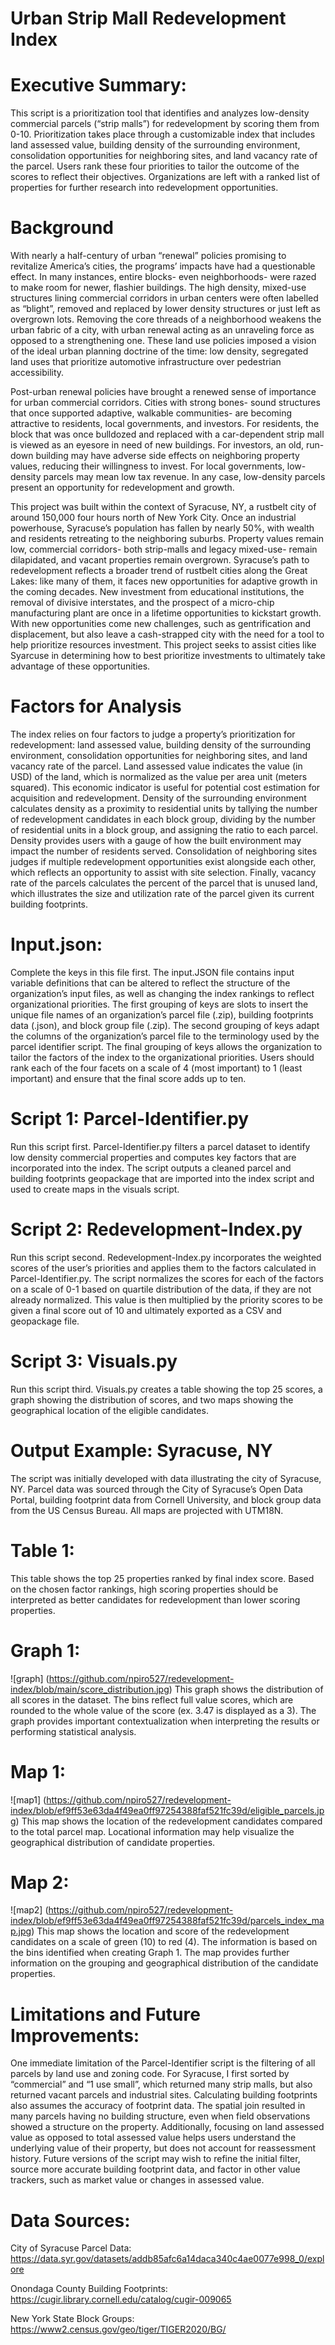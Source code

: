 # Urban Strip Mall Redevelopment Index
# Executive Summary:
This script is a prioritization tool that identifies and analyzes low-density commercial parcels (“strip malls”) for redevelopment by scoring them from 0-10. Prioritization takes place through a customizable index that includes land assessed value, building density of the surrounding environment, consolidation opportunities for neighboring sites, and land vacancy rate of the parcel. Users rank these four priorities to tailor the outcome of the scores to reflect their objectives. Organizations are left with a ranked list of properties for further research into redevelopment opportunities.

# Background
With nearly a half-century of urban “renewal” policies promising to revitalize America’s cities, the programs’ impacts have had a questionable effect. In many instances, entire blocks- even neighborhoods- were razed to make room for newer, flashier buildings. The high density, mixed-use structures lining commercial corridors in urban centers were often labelled as “blight”, removed and replaced by lower density structures or just left as overgrown lots. Removing the core threads of a neighborhood weakens the urban fabric of a city, with urban renewal acting as an unraveling force as opposed to a strengthening one. These land use policies imposed a vision of the ideal urban planning doctrine of the time: low density, segregated land uses that prioritize automotive infrastructure over pedestrian accessibility. 

Post-urban renewal policies have brought a renewed sense of importance for urban commercial corridors. Cities with strong bones- sound structures that once supported adaptive, walkable communities- are becoming attractive to residents, local governments, and investors. For residents, the block that was once bulldozed and replaced with a car-dependent strip mall is viewed as an eyesore in need of new buildings. For investors, an old, run-down building may have adverse side effects on neighboring property values, reducing their willingness to invest. For local governments, low-density parcels may mean low tax revenue. In any case, low-density parcels present an opportunity for redevelopment and growth.

This project was built within the context of Syracuse, NY, a rustbelt city of around 150,000 four hours north of New York City. Once an industrial powerhouse, Syracuse’s population has fallen by nearly 50%, with wealth and residents retreating to the neighboring suburbs. Property values remain low, commercial corridors- both strip-malls and legacy mixed-use- remain dilapidated, and vacant properties remain overgrown. Syracuse’s path to redevelopment reflects a broader trend of rustbelt cities along the Great Lakes: like many of them, it faces new opportunities for adaptive growth in the coming decades. New investment from educational institutions, the removal of divisive interstates, and the prospect of a micro-chip manufacturing plant are once in a lifetime opportunities to kickstart growth. With new opportunities come new challenges, such as gentrification and displacement, but also leave a cash-strapped city with the need for a tool to help prioritize resources investment. This project seeks to assist cities like Syarcuse in determining how to best prioritize investments to ultimately take advantage of these opportunities.

# Factors for Analysis
The index relies on four factors to judge a property’s prioritization for redevelopment: land assessed value, building density of the surrounding environment, consolidation opportunities for neighboring sites, and land vacancy rate of the parcel. Land assessed value indicates the value (in USD) of the land, which is normalized as the value per area unit (meters squared). This economic indicator is useful for potential cost estimation for acquisition and redevelopment. Density of the surrounding environment calculates density as a proximity to residential units by tallying the number of redevelopment candidates in each block group, dividing by the number of residential units in a block group, and assigning the ratio to each parcel. Density provides users with a gauge of how the built environment may impact the number of residents served. Consolidation of neighboring sites judges if multiple redevelopment opportunities exist alongside each other, which reflects an opportunity to assist with site selection. Finally, vacancy rate of the parcels calculates the percent of the parcel that is unused land, which illustrates the size and utilization rate of the parcel given its current building footprints.

# Input.json: 
Complete the keys in this file first. The input.JSON file contains input variable definitions that can be altered to reflect the structure of the organization’s input files, as well as changing the index rankings to reflect organizational priorities. The first grouping of keys are slots to insert the unique file names of an organization’s parcel file (.zip), building footprints data (.json), and block group file (.zip). The second grouping of keys adapt the columns of the organization’s parcel file to the terminology used by the parcel identifier script. The final grouping of keys allows the organization to tailor the factors of the index to the organizational priorities. Users should rank each of the four facets on a scale of 4 (most important) to 1 (least important) and ensure that the final score adds up to ten.

# Script 1: Parcel-Identifier.py
Run this script first. Parcel-Identifier.py filters a parcel dataset to identify low density commercial properties and computes key factors that are incorporated into the index. The script outputs a cleaned parcel and building footprints geopackage that are imported into the index script and used to create maps in the visuals script. 

# Script 2: Redevelopment-Index.py
Run this script second. Redevelopment-Index.py incorporates the weighted scores of the user’s priorities and applies them to the factors calculated in Parcel-Identifier.py. The script normalizes the scores for each of the factors on a scale of 0-1 based on quartile distribution of the data, if they are not already normalized. This value is then multiplied by the priority scores to be given a final score out of 10 and ultimately exported as a CSV and geopackage file. 

# Script 3: Visuals.py
Run this script third. Visuals.py creates a table showing the top 25 scores, a graph showing the distribution of scores, and two maps showing the geographical location of the eligible candidates.

# Output Example: Syracuse, NY
The script was initially developed with data illustrating the city of Syracuse, NY. Parcel data was sourced through the City of Syracuse’s Open Data Portal, building footprint data from Cornell University, and block group data from the US Census Bureau. All maps are projected with UTM18N. 

# Table 1: 
This table shows the top 25 properties ranked by final index score. Based on the chosen factor rankings, high scoring properties should be interpreted as better candidates for redevelopment than lower scoring properties.

# Graph 1:
![graph] (https://github.com/npiro527/redevelopment-index/blob/main/score_distribution.jpg)
This graph shows the distribution of all scores in the dataset. The bins reflect full value scores, which are rounded to the whole value of the score (ex. 3.47 is displayed as a 3). The graph provides important contextualization when interpreting the results or performing statistical analysis.

# Map 1:
![map1] (https://github.com/npiro527/redevelopment-index/blob/ef9ff53e63da4f49ea0ff97254388faf521fc39d/eligible_parcels.jpg)
This map shows the location of the redevelopment candidates compared to the total parcel map. Locational information may help visualize the geographical distribution of candidate properties.

# Map 2:
![map2] (https://github.com/npiro527/redevelopment-index/blob/ef9ff53e63da4f49ea0ff97254388faf521fc39d/parcels_index_map.jpg)
This map shows the location and score of the redevelopment candidates on a scale of green (10) to red (4). The information is based on the bins identified when creating Graph 1. The map provides further information on the grouping and geographical distribution of the candidate properties.

# Limitations and Future Improvements:
One immediate limitation of the Parcel-Identifier script is the filtering of all parcels by land use and zoning code. For Syracuse, I first sorted by “commercial” and “1 use small”, which returned many strip malls, but also returned vacant parcels and industrial sites. Calculating building footprints also assumes the accuracy of footprint data. The spatial join resulted in many parcels having no building structure, even when field observations showed a structure on the property. Additionally, focusing on land assessed value as opposed to total assessed value helps users understand the underlying value of their property, but does not account for reassessment history. Future versions of the script may wish to refine the initial filter, source more accurate building footprint data, and factor in other value trackers, such as market value or changes in assessed value.

# Data Sources:
City of Syracuse Parcel Data: https://data.syr.gov/datasets/addb85afc6a14daca340c4ae0077e998_0/explore

Onondaga County Building Footprints: https://cugir.library.cornell.edu/catalog/cugir-009065

New York State Block Groups: https://www2.census.gov/geo/tiger/TIGER2020/BG/
